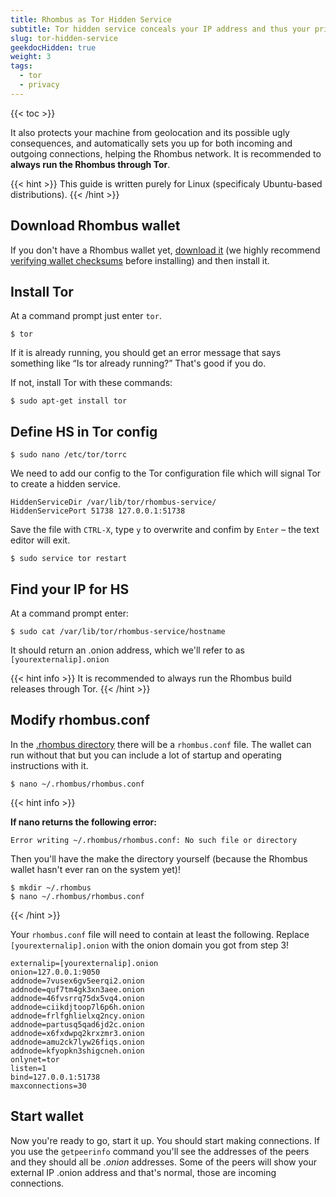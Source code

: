 ```yaml
---
title: Rhombus as Tor Hidden Service
subtitle: Tor hidden service conceals your IP address and thus your privacy 
slug: tor-hidden-service
geekdocHidden: true
weight: 3
tags:
  - tor
  - privacy
---
```


{{< toc >}}

It also protects your machine from geolocation and its possible ugly consequences, and automatically sets you up for both incoming and outgoing connections, helping the Rhombus network. It is recommended to **always run the Rhombus through Tor**.

{{< hint >}}
This guide is written purely for Linux (specificaly Ubuntu-based distributions).
{{< /hint >}}


## Download Rhombus wallet

If you don't have a Rhombus wallet yet, [download it](learn:wallets:) (we highly recommend [verifying wallet checksums](tutorial:verify-downloads) before installing) and then install it.


## Install Tor

At a command prompt just enter `tor`.

    $ tor

If it is already running, you should get an error message that says something like “Is tor already running?” That's good if you do.

If not, install Tor with these commands:

    $ sudo apt-get install tor


## Define HS in Tor config

    $ sudo nano /etc/tor/torrc

We need to add our config to the Tor configuration file which will signal Tor to create a hidden service.

    HiddenServiceDir /var/lib/tor/rhombus-service/
    HiddenServicePort 51738 127.0.0.1:51738

Save the file with `CTRL-X`, type `y` to overwrite and confim by `Enter` – the text editor will exit.

    $ sudo service tor restart


## Find your IP for HS

At a command prompt enter:

    $ sudo cat /var/lib/tor/rhombus-service/hostname

It should return an .onion address, which we'll refer to as `[yourexternalip].onion`

{{< hint info >}}
It is recommended to always run the Rhombus build releases through Tor.
{{< /hint >}}


## Modify rhombus.conf

In the [.rhombus directory](/tutorial/security/backup-restore-wallet/) there will be a `rhombus.conf` file. The wallet can run without that but you can include a lot of startup and operating instructions with it.

    $ nano ~/.rhombus/rhombus.conf

{{< hint info >}}

**If nano returns the following error:**

    Error writing ~/.rhombus/rhombus.conf: No such file or directory

Then you'll have the make the directory yourself (because the Rhombus wallet hasn't ever ran on the system yet)!

    $ mkdir ~/.rhombus
    $ nano ~/.rhombus/rhombus.conf

{{< /hint >}}

Your `rhombus.conf` file will need to contain at least the following. Replace `[yourexternalip].onion` with the onion domain you got from step 3!

```
externalip=[yourexternalip].onion
onion=127.0.0.1:9050
addnode=7vusex6gv5eerqi2.onion
addnode=quf7tm4gk3xn3aee.onion
addnode=46fvsrrq75dx5vq4.onion
addnode=ciikdjtoop7l6p6h.onion
addnode=frlfghlielxq2ncy.onion
addnode=partusq5qad6jd2c.onion
addnode=x6fxdwpq2krxzmr3.onion
addnode=amu2ck7lyw26fiqs.onion
addnode=kfyopkn3shigcneh.onion
onlynet=tor
listen=1
bind=127.0.0.1:51738
maxconnections=30
```

## Start wallet

Now you're ready to go, start it up. You should start making connections. If you use the `getpeerinfo` command you'll see the addresses of the peers and they should all be _.onion_ addresses. Some of the peers will show your external IP .onion address and that's normal, those are incoming connections.